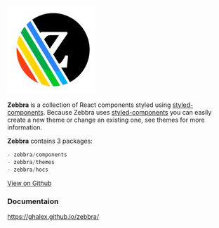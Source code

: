 ![Logo](https://raw.githubusercontent.com/ghalex/zebbra/master/logo.png)

**Zebbra** is a collection of React components styled using [styled-components](https://styled-components.com). Because Zebbra uses [styled-components](https://styled-components.com) you can easily create a new theme or change an existing one, see themes for more information.


**Zebbra** contains 3 packages:

```js static
- zebbra/components
- zebbra/themes
- zebbra/hocs
```

[View on Github](https://github.com/ghalex/zebbra)

### Documentaion

https://ghalex.github.io/zebbra/